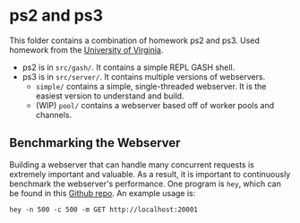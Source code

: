# ps2 and ps3

This folder contains a combination of homework ps2 and ps3. Used homework from the [University of Virginia](https://www.rust-class.org/).

* ps2 is in `src/gash/`. It contains a simple REPL GASH shell. 
* ps3 is in `src/server/`. It contains multiple versions of webservers.
    * `simple/` contains a simple, single-threaded webserver. It is the easiest version to understand and build.
    * (WIP) `pool/` contains a webserver based off of worker pools and channels.

## Benchmarking the Webserver

Building a webserver that can handle many concurrent requests is extremely important and valuable. As a result, it is important to continuously benchmark the webserver's performance. One program is `hey`, which can be found in this [Github repo](https://github.com/rakyll/hey). An example usage is:
```
hey -n 500 -c 500 -m GET http://localhost:20001
```